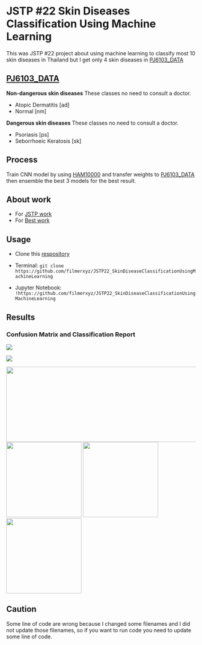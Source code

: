 # JSTP #22 Skin Diseases Classification Using Machine Learning
This was JSTP #22 project about using machine learning to classify most 10 skin diseases in Thailand but I get only 4 skin diseases in [PJ6103_DATA](https://github.com/EvilPickle-PCSHSPT/PJ61403_DATA)

## [PJ6103_DATA](https://github.com/EvilPickle-PCSHSPT/PJ61403_DATA)

**Non-dangerous skin diseases**
These classes no need to consult a doctor.

- Atopic Dermatitis [ad]
- Normal [nm]

**Dangerous skin diseases**
These classes no need to consult a doctor.
- Psoriasis [ps]
- Seborrhoeic Keratosis [sk]

## Process
Train CNN model by using [HAM10000](https://dataverse.harvard.edu/dataset.xhtml?persistentId=doi:10.7910/DVN/DBW86T) and transfer weights to [PJ6103_DATA](https://github.com/EvilPickle-PCSHSPT/PJ61403_DATA) then ensemble the best 3 models for the best result.

## About work
- For [JSTP work](https://github.com/filmerxyz/JSTP22_SkinDiseaseClassificationUsingMachineLearning/tree/master/JSTP_work)
- For [Best work](https://github.com/filmerxyz/JSTP22_SkinDiseaseClassificationUsingMachineLearning/tree/master/PJ61403_work)


## Usage
* Clone this [respository](https://github.com/filmerxyz/JSTP22_SkinDiseaseClassificationUsingMachineLearning)

* Terminal: `git clone https://github.com/filmerxyz/JSTP22_SkinDiseaseClassificationUsingMachineLearning`

* Jupyter Notebook: `!https://github.com/filmerxyz/JSTP22_SkinDiseaseClassificationUsingMachineLearning`

## Results
### Confusion Matrix and Classification Report
<img src=https://github.com/filmerxyz/JSTP22_SkinDiseaseClassificationUsingMachineLearning/blob/master/image/cm.png>

![](https://github.com/filmerxyz/JSTP22_SkinDiseaseClassificationUsingMachineLearning/blob/master/image/report.png)

<p>
    <img src=https://github.com/filmerxyz/JSTP22_SkinDiseaseClassificationUsingMachineLearning/blob/master/image/ad.png width="2000" height="200">
    <img src=https://github.com/filmerxyz/JSTP22_SkinDiseaseClassificationUsingMachineLearning/blob/master/image/ad.png width="200" height="200">
    <img src=https://github.com/filmerxyz/JSTP22_SkinDiseaseClassificationUsingMachineLearning/blob/master/image/ad.png width="200" height="200">
    <img src=https://github.com/filmerxyz/JSTP22_SkinDiseaseClassificationUsingMachineLearning/blob/master/image/ad.png width="200" height="200">

</p>

## Caution
Some line of code are wrong because I changed some filenames and I did not update those filenames, so if you want to run code you need to update some line of code.
